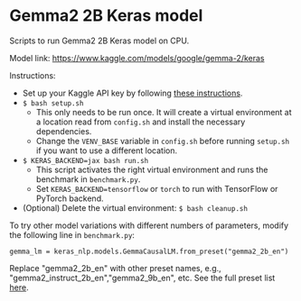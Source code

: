 # Gemma2 2B Keras model

Scripts to run Gemma2 2B Keras model on CPU.

Model link: https://www.kaggle.com/models/google/gemma-2/keras

Instructions:

*   Set up your Kaggle API key by following
    [these instructions](https://www.kaggle.com/docs/api#authentication).
*   `$ bash setup.sh`
    *   This only needs to be run once. It will create a virtual environment at
        a location read from `config.sh` and install the necessary dependencies.
    *   Change the `VENV_BASE` variable in `config.sh` before running `setup.sh`
        if you want to use a different location.
*   `$ KERAS_BACKEND=jax bash run.sh`
    *   This script activates the right virtual environment and runs the
        benchmark in `benchmark.py`.
    *   Set `KERAS_BACKEND=tensorflow` or `torch` to run with TensorFlow or
        PyTorch backend.
*   (Optional) Delete the virtual environment: `$ bash cleanup.sh`

To try other model variations with different numbers of parameters, modify the
following line in `benchmark.py`:

```
gemma_lm = keras_nlp.models.GemmaCausalLM.from_preset("gemma2_2b_en")
```

Replace "gemma2_2b_en" with other preset names, e.g.,
"gemma2_instruct_2b_en","gemma2_9b_en", etc. See the full preset list
[here](https://github.com/keras-team/keras-hub/blob/86607dc921999e33f5b8a0bcf81ec987b60c9dee/keras_hub/src/models/gemma/gemma_presets.py#L5-L200).
